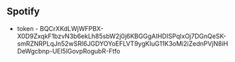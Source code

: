## Spotify


* token - BQCrXKdLWjWFPBX-X0D9ZxqkF1bzvN3b6ekLh85sbW2j0j6KBGGgAIHDISPqlxOj7DGnQeSK-smRZNRPLqJn52wSRl6JGDYOYoEFLVT9ygKIuG11K3oMi2iZednPVjN8iHDeWgcbnp-UEl5lGovpRogubR-Ftfo

